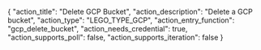 {
    "action_title": "Delete GCP Bucket",
    "action_description": "Delete a GCP bucket",
    "action_type": "LEGO_TYPE_GCP",
    "action_entry_function": "gcp_delete_bucket",
    "action_needs_credential": true,
    "action_supports_poll": false,
    "action_supports_iteration": false
}